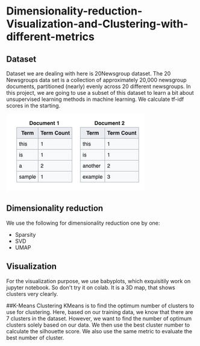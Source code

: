 # Dimensionality-reduction-Visualization-and-Clustering-with-different-metrics

## Dataset
Dataset we are dealing with here is 20Newsgroup dataset. The 20 Newsgroups data set is a collection of approximately 20,000 newsgroup documents, partitioned (nearly) evenly across 20 different newsgroups. In this project, we are going to use a subset of this dataset to learn a bit about unsupervised learning methods in machine learning.
We calculate tf-idf scores in the starting.

![alt text](https://github.com/KNITPhoenix/Dimensionality-reduction-Visualization-and-Clustering-with-different-metrics/blob/main/tfidf.png?raw=true)

## Dimensionality reduction
We use the following for dimensionality reduction one by one:

- Sparsity
- SVD
- UMAP

## Visualization
For the visualization purpose, we use babyplots, which exquisitily work on jupyter notebook. So don't try it on colab. It is a 3D map, that shows clusters very clearly.

##K-Means Clustering
KMeans is to find the optimum number of clusters to use for clustering. Here, based on our training data, we know that there are 7 clusters in the dataset. However, we want to find the number of optimum clusters solely based on our data. We then use the best cluster number to calculate the silhouette score. We also use the same metric to evaluate the best number of cluster.
